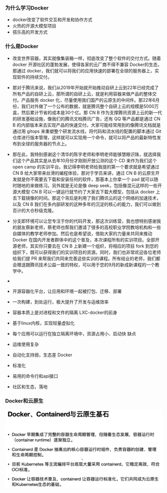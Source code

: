 ### 为什么学习Docker
- docker改变了软件交互和开发和协作方式
- 火热的开源大模型项目
- 搭乐高的开发方式
### 什么是Docker
- 改变世界容器，其实就像集装箱一样，彻底改变了整个软件的交付方式。随着 docker 开源社区的蓬勃发展，使得各家的云厂商不得不兼容 Docker的生态，那通过 docker，我们就可以将我们的应用快速的部署在全球的服务器上，实现软件的持续交付。
- 那对于腾讯来说，我们从2019年开始就开始推动自研上云到22年已经完成了所有产品的自研上云，那所谓的自研上云，就是利用容器来做产品的整体交付。产品服务 docker 化，尽量使用我们国产的云原生的中间件。那22年6月份，我们对外做了一个公布的数据，就是腾讯整个自研上云的规模是5000万盒，然后累计节省的成本是30个亿。那 CN B 作为支撑腾讯资源上云的新一代的研发基础设施，像我们的腾讯文档腾讯广告，还有 QQ 等产品都是通过 CN B 的内部版本来去实现产品的快速交付。大家可能经常用到的像腾讯文档就是通过用 gitops 来重塑整个研发流水线，将代码和流水线的配置的脚本通过 Git仓库进行版本管理，这样就可以实现用一个命令，就可以将产品的最新特性发布到全球的服务器的节点上。
- 那在此，我特别感谢这个清华的陈宇老师和李明老师能够慧眼识珠，就选择我们这个产品其实是从去年10月份才刚刚开放公测的这个 CD 来作为我们这个 open camp 的实训平台。我记得李明老师给我提的第一个要求就是希望通过 CN B 给大家带来丝滑的编程体验，那对于学员来讲，通过 CN B 的云原生开发就是你不需要去下载和安装任何的软件，那基本上你拿一个 pad 就可以随时随地的来做练习。另外就是无论是像 deep seek，包括像混元这样的一些开源大模型 CN B 可以一键运行就节约了大家去下载大模型，包括从 docker 上去下载镜像的时间。那这个背后是利用了我们腾讯云的这个网络的加速技术，以及 CN B 我们在多内部研发的这种多年的沉淀的核心的能力，我们可以做到百计的大仓秒级克隆。
- 分支即环境可以让您专注于你的代码开发，那这次训练营，我也想特别感谢我的朋友蔡新老师，蔡老师也帮我们邀请了很多的高校职业学院教培机构和一些自媒体的教学老师参加。然后也是希望说，借助大家的力量来共同来推动 Docker 在国内开发者群体中的这个普及，本次课程所有的实训项目。全部开源老师，其实你只要去在 CN B 上新建一个组织，将相应的项目 fork 到您的组织下，既可以获得我们的实训项目的资源。同时，我们也非常欢迎各位老师给我们提 PR 来帮我们共同来完善这些实训的课程。所有结业的老师，我们都会赠送跟腾讯技术公益一致的特权，可以用于您的9月的新成新课程的一个教学中。
- 



- 开源容器化平台，让应用和环境一起被打包、迁移、部署
- 一次构建，到处运行，极大提升了开发与运维效率
- 容器本质上是对进程和文件的隔离
LXC-docker的前身
- 基于linux内核，实现轻量虚拟化
- 每个应用可以运行在独立隔离环境中，资源占用小、启动快
缺点
- 运维使用复杂
- 自动化支持弱，生态差
Docker
- 标准化
- 易用的命令行和api接口
- 社区和生态，落地

### Docker和云原生
![](../../../../asserts/Pasted%20image%2020250630024929.png)

